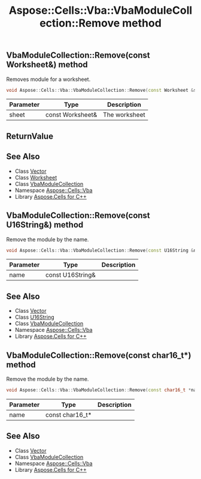 ﻿---
title: Aspose::Cells::Vba::VbaModuleCollection::Remove method
linktitle: Remove
second_title: Aspose.Cells for C++ API Reference
description: 'Aspose::Cells::Vba::VbaModuleCollection::Remove method. Removes module for a worksheet in C++.'
type: docs
weight: 1100
url: /cpp/aspose.cells.vba/vbamodulecollection/remove/
---
## VbaModuleCollection::Remove(const Worksheet\&) method


Removes module for a worksheet.

```cpp
void Aspose::Cells::Vba::VbaModuleCollection::Remove(const Worksheet &sheet)
```


| Parameter | Type | Description |
| --- | --- | --- |
| sheet | const Worksheet\& | The worksheet |

## ReturnValue



## See Also

* Class [Vector](../../../aspose.cells/vector/)
* Class [Worksheet](../../../aspose.cells/worksheet/)
* Class [VbaModuleCollection](../)
* Namespace [Aspose::Cells::Vba](../../)
* Library [Aspose.Cells for C++](../../../)
## VbaModuleCollection::Remove(const U16String\&) method


Remove the module by the name.

```cpp
void Aspose::Cells::Vba::VbaModuleCollection::Remove(const U16String &name)
```


| Parameter | Type | Description |
| --- | --- | --- |
| name | const U16String\& |  |

## See Also

* Class [Vector](../../../aspose.cells/vector/)
* Class [U16String](../../../aspose.cells/u16string/)
* Class [VbaModuleCollection](../)
* Namespace [Aspose::Cells::Vba](../../)
* Library [Aspose.Cells for C++](../../../)
## VbaModuleCollection::Remove(const char16_t*) method


Remove the module by the name.

```cpp
void Aspose::Cells::Vba::VbaModuleCollection::Remove(const char16_t *name)
```


| Parameter | Type | Description |
| --- | --- | --- |
| name | const char16_t* |  |

## See Also

* Class [Vector](../../../aspose.cells/vector/)
* Class [VbaModuleCollection](../)
* Namespace [Aspose::Cells::Vba](../../)
* Library [Aspose.Cells for C++](../../../)
